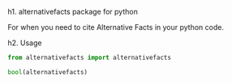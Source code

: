 h1. alternativefacts package for python

For when you need to cite Alternative Facts in your python code.

h2. Usage

```python
from alternativefacts import alternativefacts

bool(alternativefacts)
```
